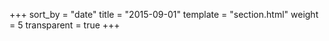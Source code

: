 +++
sort_by = "date"
title = "2015-09-01"
template = "section.html"
weight = 5
transparent = true
+++